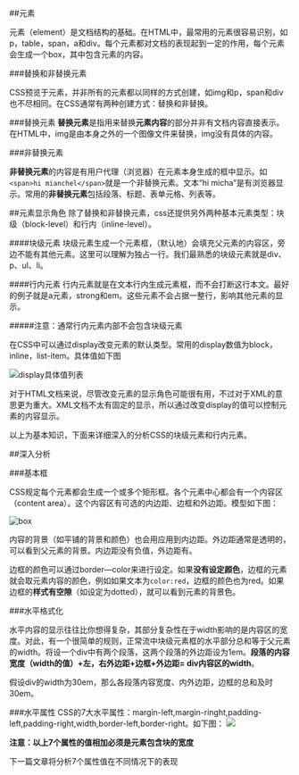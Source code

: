 ##元素

元素（element）是文档结构的基础。在HTML中，最常用的元素很容易识别，如p，table，span，a和div。每个元素都对文档的表现起到一定的作用，每个元素会生成一个box，其中包含元素的内容。

###替换和非替换元素

CSS预览于元素，并非所有的元素都以同样的方式创建，如img和p，span和div也不尽相同。在CSS通常有两种创建方式：替换和非替换。

###替换元素
**替换元素**是指用来替换**元素内容**的部分并非有文档内容直接表示。在HTML中，img是由本身之外的一个图像文件来替换，img没有具体的内容。


###非替换元素

**非替换元素**的内容是有用户代理（浏览器）在元素本身生成的框中显示。如`<span>hi mianchel</span>`就是一个非替换元素。文本“hi micha”是有浏览器显示。常用的**非替换元素**包括段落、标题、表单元格、列表等。

##元素显示角色
除了替换和非替换元素，css还提供另外两种基本元素类型：块级（block-level）和行内（inline-level）。

####块级元素
块级元素生成一个元素框，（默认地）会填充父元素的内容区，旁边不能有其他元素。这里可以理解为独占一行。我们最熟悉的块级元素就是div、p、ul、li。

####行内元素
行内元素就是在文本行内生成元素框，而不会打断这行本文。最好的例子就是a元素，strong和em。这些元素不会占据一整行，影响其他元素的显示。

#####注意：通常行内元素内部不会包含块级元素

在CSS中可以通过display改变元素的默认类型。常用的display数值为block，inline，list-item。具体值如下图

![display具体值列表](http://bcs.duapp.com/wordpressblog/blog%2Fcss-display.png?sign=MBO:37605d0593028e53e3128f4dd3e3e64b:DgFe%2Fe2cSAJzZo%2FptphGNgql368%3D)

对于HTML文档来说，尽管改变元素的显示角色可能很有用，不过对于XML的意思更为重大。XML文档不太有固定的显示，所以通过改变display的值可以控制元素的内容显示。

以上为基本知识，下面来详细深入的分析CSS的块级元素和行内元素。

##深入分析

###基本框

CSS规定每个元素都会生成一个或多个矩形框。各个元素中心都会有一个内容区（content area）。这个内容区有可选的内边距、边框和外边距。模型如下图：

![box](http://bcs.duapp.com/wordpressblog/blog%2Fcss-box.png?sign=MBO:37605d0593028e53e3128f4dd3e3e64b:zGDBc2bfZ6jzS10QREo4HxZoO6s%3D)

内容的背景（如平铺的背景和颜色）也会用应用到内边距。外边距通常是透明的，可以看到父元素的背景。内边距没有负值，外边距有。

边框的颜色可以通过border—color来进行设定。如果**没有设定颜色**，边框的元素就会取元素内容的颜色，例如如果文本为`color:red`，边框的颜色也为red。如果边框的**样式有空隙**（如设定为dotted），就可以看到元素的背景色。

###水平格式化

水平内容的显示往往比你想得复杂，其部分复杂性在于width影响的是内容区的宽度。对此，有一个很简单的规则，正常流中块级元素框的水平部分总和等于父元素的width。将设一个div中有两个段落，这两个段落的外边距设为1em。**段落的内容宽度（width的值）+左，右外边距+边框+外边距=
div内容区的width**。

假设div的width为30em，那么各段落内容宽度、内外边距，边框的总和及时30em。

###水平属性
CSS的7大水平属性：margin-left,margin-ringht,padding-left,padding-right,width,border-left,border-right。如下图：
![](http://bcs.duapp.com/wordpressblog/blog%2Fcss-sp.png?sign=MBO:37605d0593028e53e3128f4dd3e3e64b:rE5YsU8RK33HV0qU2j7XoVp%2FHOY%3D)

**注意：以上7个属性的值相加必须是元素包含块的宽度**

下一篇文章将分析7个属性值在不同情况下的表现



